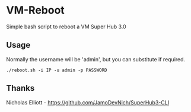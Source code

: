 # VM-Reboot

Simple bash script to reboot a VM Super Hub 3.0

## Usage
Normally the username will be 'admin', but you can substitute if required.
```
./reboot.sh -i IP -u admin -p PASSWORD
```

## Thanks
Nicholas Elliott - https://github.com/JamoDevNich/SuperHub3-CLI